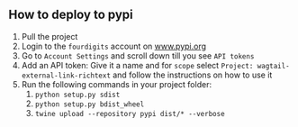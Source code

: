 
## How to deploy to pypi

1. Pull the project
2. Login to the `fourdigits` account on www.pypi.org 
3. Go to `Account Settings` and scroll down till you see `API tokens`
4. Add an API token: Give it a name and for `scope` select `Project: wagtail-external-link-richtext` 
and follow the instructions on how to use it
5. Run the following commands in your project folder:
   1. `python setup.py sdist`
   2. `python setup.py bdist_wheel`
   3. `twine upload --repository pypi dist/* --verbose`